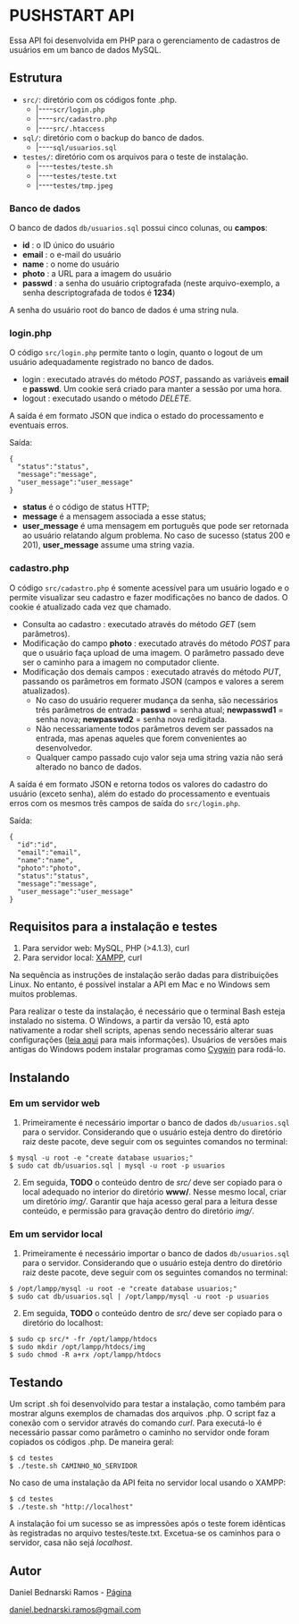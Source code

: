 # PUSHSTART API

Essa API foi desenvolvida em PHP para o gerenciamento de cadastros de usuários em um banco de dados MySQL.

## Estrutura

* `src/`: diretório com os códigos fonte .php.
    * |----`scr/login.php`
    * |----`src/cadastro.php`
    * |----`src/.htaccess`
* `sql/`: diretório com o backup do banco de dados.
    * |----`sql/usuarios.sql`
* `testes/`: diretório com os arquivos para o teste de instalação.
    * |----`testes/teste.sh`
    * |----`testes/teste.txt`
    * |----`testes/tmp.jpeg`


### Banco de dados

O banco de dados `db/usuarios.sql` possui cinco colunas, ou **campos**:

* **id** : o ID único do usuário
* **email** : o e-mail do usuário
* **name** : o nome do usuário
* **photo** : a URL para a imagem do usuário
* **passwd** : a senha do usuário criptografada (neste arquivo-exemplo, a senha descriptografada de todos é **1234**)

A senha do usuário root do banco de dados é uma string nula.


### login.php

O código `src/login.php` permite tanto o login, quanto o logout de um usuário adequadamente registrado no banco de dados.

* login : executado através do método *POST*, passando as variáveis **email** e **passwd**. Um cookie será criado para manter a sessão por uma hora.
* logout : executado usando o método *DELETE*.

A saída é em formato JSON que indica o estado do processamento e eventuais erros.

Saída:
```
{
  "status":"status",
  "message":"message",
  "user_message":"user_message"
}
```

* **status** é o código de status HTTP;
* **message** é a mensagem associada a esse status;
* **user_message** é uma mensagem em português que pode ser retornada ao usuário relatando algum problema. No caso de sucesso (status 200 e 201), **user_message** assume uma string vazia.


### cadastro.php

O código `src/cadastro.php` é somente acessível para um usuário logado e o permite visualizar seu cadastro e fazer modificações no banco de dados. O cookie é atualizado cada vez que chamado.

* Consulta ao cadastro : executado através do método *GET* (sem parâmetros).
* Modificação do campo **photo** : executado através do método *POST* para que o usuário faça upload de uma imagem. O parâmetro passado deve ser o caminho para a imagem no computador cliente.
* Modificação dos demais campos : executado através do método *PUT*, passando os parâmetros em formato JSON (campos e valores a serem atualizados).
    * No caso do usuário requerer mudança da senha, são necessários três parâmetros de entrada: **passwd** = senha atual; **newpasswd1** = senha nova; **newpasswd2** = senha nova redigitada.
    * Não necessariamente todos parâmetros devem ser passados na entrada, mas apenas aqueles que forem convenientes ao desenvolvedor.
    * Qualquer campo passado cujo valor seja uma string vazia não será alterado no banco de dados.

A saída é em formato JSON e retorna todos os valores do cadastro do usuário (exceto senha), além do estado do processamento e eventuais erros com os mesmos três campos de saída do `src/login.php`.

Saída:
```
{
  "id":"id",
  "email":"email",
  "name":"name",
  "photo":"photo",
  "status":"status",
  "message":"message",
  "user_message":"user_message"
}
```



## Requisitos para a instalação e testes

1. Para servidor web: MySQL, PHP (>4.1.3), curl
2. Para servidor local: [XAMPP](https://www.apachefriends.org/pt_br/index.html), curl

Na sequência as instruções de instalação serão dadas para distribuições Linux. No entanto, é possível instalar a API em Mac e no Windows sem muitos problemas.

Para realizar o teste da instalação, é necessário que o terminal Bash esteja instalado no sistema. O Windows, a partir da versão 10, está apto nativamente a rodar shell scripts, apenas sendo necessário alterar suas configurações ([leia aqui](https://www.howtogeek.com/249966/how-to-install-and-use-the-linux-bash-shell-on-windows-10/) para mais informações). Usuários de versões mais antigas do Windows podem instalar programas como [Cygwin](http://www.cygwin.com/) para rodá-lo.


## Instalando

### Em um servidor web

1. Primeiramente é necessário importar o banco de dados `db/usuarios.sql` para o servidor. Considerando que o usuário esteja dentro do diretório raiz deste pacote, deve seguir com os seguintes comandos no terminal:

```
$ mysql -u root -e "create database usuarios;"
$ sudo cat db/usuarios.sql | mysql -u root -p usuarios
```

2. Em seguida, **TODO** o conteúdo dentro de *src/* deve ser copiado para o local adequado no interior do diretório **www/**. Nesse mesmo local, criar um diretório *img/*. Garantir que haja acesso geral para a leitura desse conteúdo, e permissão para gravação dentro do diretório *img/*.


### Em um servidor local

1. Primeiramente é necessário importar o banco de dados `db/usuarios.sql` para o servidor. Considerando que o usuário esteja dentro do diretório raiz deste pacote, deve seguir com os seguintes comandos no terminal:

```
$ /opt/lampp/mysql -u root -e "create database usuarios;"
$ sudo cat db/usuarios.sql | /opt/lampp/mysql -u root -p usuarios
```

2. Em seguida, **TODO** o conteúdo dentro de *src/* deve ser copiado para o diretório do localhost:

```
$ sudo cp src/* -fr /opt/lampp/htdocs
$ sudo mkdir /opt/lampp/htdocs/img
$ sudo chmod -R a+rx /opt/lampp/htdocs
``` 


## Testando

Um script .sh foi desenvolvido para testar a instalação, como também para mostrar alguns exemplos de chamadas dos arquivos .php. O script faz a conexão com o servidor através do comando *curl*. Para executá-lo é necessário passar como parâmetro o caminho no servidor onde foram copiados os códigos .php. De maneira geral:

```
$ cd testes
$ ./teste.sh CAMINHO_NO_SERVIDOR
``` 

No caso de uma instalação da API feita no servidor local usando o XAMPP:

```
$ cd testes
$ ./teste.sh "http://localhost"
``` 

A instalação foi um sucesso se as impressões após o teste forem idênticas às registradas no arquivo testes/teste.txt. Excetua-se os caminhos para o servidor, casa não sejá *localhost*.



## Autor

Daniel Bednarski Ramos - [Página](https://www.astro.iag.usp.br/~bednarski)

daniel.bednarski.ramos@gmail.com




